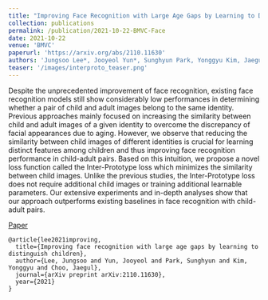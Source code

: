```yaml
---
title: "Improving Face Recognition with Large Age Gaps by Learning to Distinguish Children"
collection: publications
permalink: /publication/2021-10-22-BMVC-Face
date: 2021-10-22
venue: 'BMVC'
paperurl: 'https://arxiv.org/abs/2110.11630'
authors: 'Jungsoo Lee*, Jooyeol Yun*, Sunghyun Park, Yonggyu Kim, Jaegul Choo'
teaser: '/images/interproto_teaser.png'
---
```

Despite the unprecedented improvement of face recognition, existing face recognition models still show considerably low performances in determining whether a pair of child and adult images belong to the same identity. Previous approaches mainly focused on increasing the similarity between child and adult images of a given identity to overcome the discrepancy of facial appearances due to aging. However, we observe that reducing the similarity between child images of different identities is crucial for learning distinct features among children and thus improving face recognition performance in child-adult pairs. Based on this intuition, we propose a novel loss function called the Inter-Prototype loss which minimizes the similarity between child images. Unlike the previous studies, the Inter-Prototype loss does not require additional child images or training additional learnable parameters. Our extensive experiments and in-depth analyses show that our approach outperforms existing baselines in face recognition with child-adult pairs.

[Paper](https://arxiv.org/abs/2110.11630)

```
@article{lee2021improving,
  title={Improving face recognition with large age gaps by learning to distinguish children},
  author={Lee, Jungsoo and Yun, Jooyeol and Park, Sunghyun and Kim, Yonggyu and Choo, Jaegul},
  journal={arXiv preprint arXiv:2110.11630},
  year={2021}
}
```
